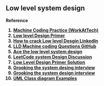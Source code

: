 <h2>Low level system design</h2>

<b>Reference<b>
1. [Machine Coding Practice (WorkAtTech)](https://workat.tech/machine-coding/practice)
2. [Low level Design Primer](https://github.com/prasadgujar/low-level-design-primer/blob/master/questions.md)
3. [How to crack Low level Desgin LinkedIn](https://www.linkedin.com/pulse/cracking-he-low-level-design-lld-interview-shashi-bhushan-kumar/)
4. [LLD Machine coding Questions GitHub](https://github.com/kumaransg/LLD)
5. [ Ace the low level system design](https://betterprogramming.pub/how-to-ace-the-low-level-design-interview-3f1be6401070)
6. [LeetCode system Design Discussion](https://leetcode.com/discuss/interview-question/object-oriented-design?currentPage=1&orderBy=hot&query=)
7. [Low Level Design Primer Solution](https://github.com/prasadgujar/low-level-design-primer/blob/master/solutions.md)
8. [Grooking the system desing interview](https://github.com/Jeevan-kumar-Raj/Grokking-System-Design)
9. [Grooking the system design interview](https://www.studocu.com/en-us/document/university-of-maryland/computer-system-design-and-architecture/grokking-the-system-design-interview-design-gurus-z-lib/26631193)
10. [UML Class diagram Examples](https://www.edrawsoft.com/example-uml-class-diagram.html)